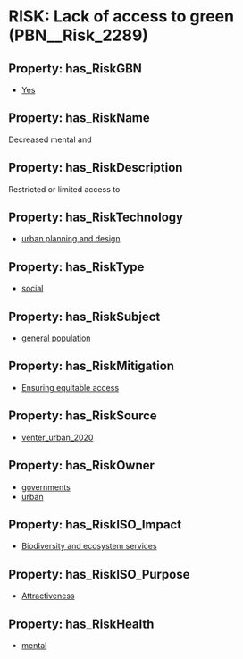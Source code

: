 # RISK: __Lack of access to green__ (PBN__Risk_2289)

## Property: has_RiskGBN

* [Yes](PBN__RiskGBN_1)

## Property: has_RiskName

Decreased mental and

## Property: has_RiskDescription

Restricted or limited access to

## Property: has_RiskTechnology

* [urban planning and design](PBN__Technology_1178)

## Property: has_RiskType

* [social](PBN__RiskType_2)

## Property: has_RiskSubject

* [general population](PBN__Stakeholder_9)

## Property: has_RiskMitigation

* [Ensuring equitable access](PBN__RiskMitigation_2978)

## Property: has_RiskSource

* [venter_urban_2020](PBN__Article_256)

## Property: has_RiskOwner

* [governments](PBN__Stakeholder_47)
* [urban](PBN__Stakeholder_1527)

## Property: has_RiskISO_Impact

* [Biodiversity and ecosystem services](PBN__RiskISO_Purpose_4)

## Property: has_RiskISO_Purpose

* [Attractiveness](PBN__RiskISO_Impact_9)

## Property: has_RiskHealth

* [mental](PBN__RiskHealth_1)

